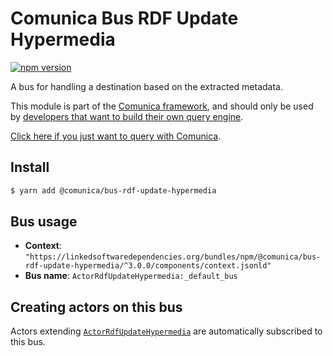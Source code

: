 # Comunica Bus RDF Update Hypermedia

[![npm version](https://badge.fury.io/js/%40comunica%2Fbus-rdf-update-hypermedia.svg)](https://www.npmjs.com/package/@comunica/bus-rdf-update-hypermedia)

A bus for handling a destination based on the extracted metadata.

This module is part of the [Comunica framework](https://github.com/comunica/comunica),
and should only be used by [developers that want to build their own query engine](https://comunica.dev/docs/modify/).

[Click here if you just want to query with Comunica](https://comunica.dev/docs/query/).

## Install

```bash
$ yarn add @comunica/bus-rdf-update-hypermedia
```

## Bus usage

* **Context**: `"https://linkedsoftwaredependencies.org/bundles/npm/@comunica/bus-rdf-update-hypermedia/^3.0.0/components/context.jsonld"`
* **Bus name**: `ActorRdfUpdateHypermedia:_default_bus`

## Creating actors on this bus

Actors extending [`ActorRdfUpdateHypermedia`](https://comunica.github.io/comunica/classes/_comunica_bus_rdf_update_hypermedia.ActorRdfUpdateHypermedia.html) are automatically subscribed to this bus.
